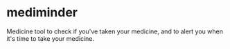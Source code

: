 # mediminder
Medicine tool to check if you've taken your medicine, and to alert you when it's time to take your medicine.
